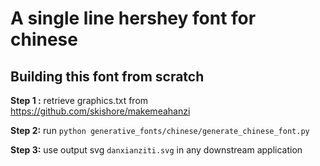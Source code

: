 # A single line hershey font for chinese

## Building this font from scratch
**Step 1 :**
retrieve graphics.txt from https://github.com/skishore/makemeahanzi

**Step 2:**
run ```python generative_fonts/chinese/generate_chinese_font.py```

**Step 3:**
use output svg ```danxianziti.svg``` in any downstream application
